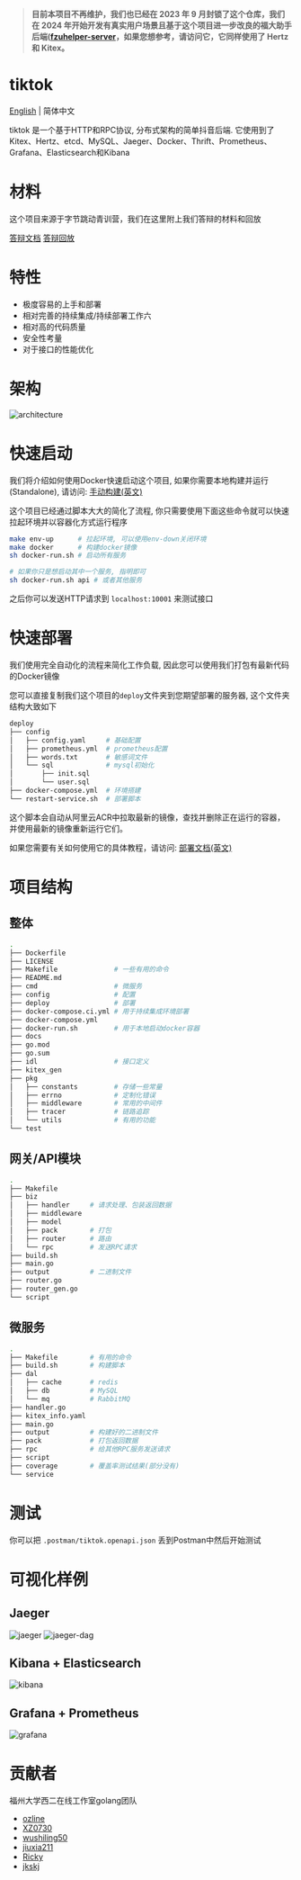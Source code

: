 > **目前本项目不再维护，我们也已经在 2023 年 9 月封锁了这个仓库，我们在 2024 年开始开发有真实用户场景且基于这个项目进一步改良的福大助手后端([fzuhelper-server](https://west2-online/fzuhelepr)，如果您想参考，请访问它，它同样使用了 Hertz 和 Kitex。**

# tiktok

[English](../README.md) | 简体中文

tiktok 是一个基于HTTP和RPC协议, 分布式架构的简单抖音后端. 它使用到了 Kitex、Hertz、etcd、MySQL、Jaeger、Docker、Thrift、Prometheus、Grafana、Elasticsearch和Kibana

# 材料

这个项目来源于字节跳动青训营，我们在这里附上我们答辩的材料和回放

[答辩文档](https://west2-online.feishu.cn/docx/Bk20dtIHYoqfDCxnKw6c6eeMnih)
[答辩回放](https://www.bilibili.com/video/BV1Ep4y1P7ZT)

# 特性

- 极度容易的上手和部署
- 相对完善的持续集成/持续部署工作六
- 相对高的代码质量
- 安全性考量
- 对于接口的性能优化

# 架构

![architecture](../docs/img/architecture.png)

# 快速启动

我们将介绍如何使用Docker快速启动这个项目, 如果你需要本地构建并运行(Standalone), 请访问: [手动构建(英文)](./start-by-local.md)

这个项目已经通过脚本大大的简化了流程, 你只需要使用下面这些命令就可以快速拉起环境并以容器化方式运行程序

```bash
make env-up      # 拉起环境, 可以使用env-down关闭环境
make docker      # 构建docker镜像
sh docker-run.sh # 启动所有服务

# 如果你只是想启动其中一个服务, 指明即可
sh docker-run.sh api # 或者其他服务
```

之后你可以发送HTTP请求到 `localhost:10001` 来测试接口

# 快速部署

我们使用完全自动化的流程来简化工作负载, 因此您可以使用我们打包有最新代码的Docker镜像

您可以直接复制我们这个项目的`deploy`文件夹到您期望部署的服务器, 这个文件夹结构大致如下

```bash
deploy
├── config
│   ├── config.yaml     # 基础配置
│   ├── prometheus.yml  # prometheus配置
│   ├── words.txt       # 敏感词文件
│   └── sql             # mysql初始化
│       ├── init.sql
│       └── user.sql
├── docker-compose.yml  # 环境搭建
└── restart-service.sh  # 部署脚本
```

这个脚本会自动从阿里云ACR中拉取最新的镜像，查找并删除正在运行的容器，并使用最新的镜像重新运行它们。

如果您需要有关如何使用它的具体教程，请访问: [部署文档(英文)](../deploy/README.md)

# 项目结构

## 整体
```bash
.
├── Dockerfile
├── LICENSE
├── Makefile              # 一些有用的命令
├── README.md
├── cmd                   # 微服务
├── config                # 配置
├── deploy                # 部署
├── docker-compose.ci.yml # 用于持续集成环境部署
├── docker-compose.yml
├── docker-run.sh         # 用于本地启动docker容器
├── docs
├── go.mod
├── go.sum
├── idl                   # 接口定义
├── kitex_gen
├── pkg
│   ├── constants         # 存储一些常量
│   ├── errno             # 定制化错误
│   ├── middleware        # 常用的中间件
│   ├── tracer            # 链路追踪
│   └── utils             # 有用的功能
└── test
```

## 网关/API模块

```bash
.
├── Makefile
├── biz
│   ├── handler     # 请求处理、包装返回数据
│   ├── middleware
│   ├── model
│   ├── pack        # 打包
│   ├── router      # 路由
│   └── rpc         # 发送RPC请求
├── build.sh
├── main.go
├── output          # 二进制文件
├── router.go
├── router_gen.go
└── script
```

## 微服务
```bash
.
├── Makefile        # 有用的命令
├── build.sh        # 构建脚本
├── dal
│   ├── cache       # redis
│   ├── db          # MySQL
│   └── mq          # RabbitMQ
├── handler.go
├── kitex_info.yaml
├── main.go
├── output          # 构建好的二进制文件
├── pack            # 打包返回数据
├── rpc             # 给其他RPC服务发送请求
├── script
├── coverage        # 覆盖率测试结果(部分没有)
└── service
```


# 测试

你可以把 `.postman/tiktok.openapi.json` 丢到Postman中然后开始测试

# 可视化样例

## Jaeger

![jaeger](./img/jaeger.png)
![jaeger-dag](./img/jaeger-dag.png)

## Kibana + Elasticsearch
![kibana](./img/kibana.png)

## Grafana + Prometheus
![grafana](./img/grafana.png)


# 贡献者

福州大学西二在线工作室golang团队

- [ozline](https://github.com/ozline)
- [XZ0730](https://github.com/XZ0730)
- [wushiling50](https://github.com/wushiling50)
- [jiuxia211](https://github.com/jiuxia211)
- [Ricky](https://github.com/Ricky-chen1)
- [jkskj](https://github.com/jkskj)
